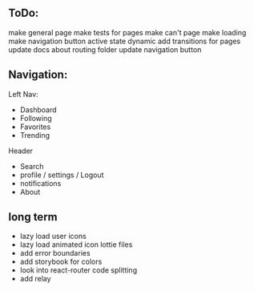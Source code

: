 ## ToDo:
make general page
make tests for pages
make can't page
make loading
make navigation button active state dynamic
add transitions for pages
update docs about routing folder
update navigation button

## Navigation:

Left Nav:
* Dashboard
* Following
* Favorites
* Trending

Header
* Search
* profile / settings / Logout
* notifications
* About

## long term
- lazy load user icons
- lazy load animated icon lottie files
- add error boundaries
- add storybook for colors
- look into react-router code splitting
- add relay
